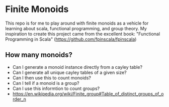 # Finite Monoids

This repo is for me to play around with finite monoids as a vehicle for learning about scala, functional programming, and group theory.
My inspiration to create this project came from the excellent book: "Functional Programming in Scala" (https://github.com/fpinscala/fpinscala)

## How many monoids?

- Can I generate a monoid instance directly from a cayley table?
- Can I generate all unique cayley tables of a given size?
- Can I then use this to count monoids?
- Can I tell if a monoid is a group?
- Can I use this informtion to count groups?
- https://en.wikipedia.org/wiki/Finite_group#Table_of_distinct_groups_of_order_n